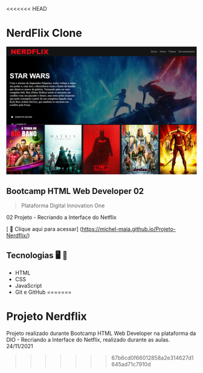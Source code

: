 <<<<<<< HEAD

# NerdFlix Clone

![preview](./.github/preview.png)

## Bootcamp HTML Web Developer 02

> Plataforma Digital Innovation One

 02 Projeto - Recriando a Interface do Netflix


[ 📎 Clique aqui para acessar] (https://michel-maia.github.io/Projeto-Nerdflix/)


 ## Tecnologias 🖥️ 🚀 

- HTML
- CSS
- JavaScript
- Git e GitHub
=======
# Projeto Nerdflix 
Projeto realizado durante Bootcamp HTML Web Developer na plataforma da DIO - Recriando a Interface do Netflix, realizado durante as aulas. 24/11/2021
>>>>>>> 67b6cd0f66012858a2e314627d1645ad71c7910d
